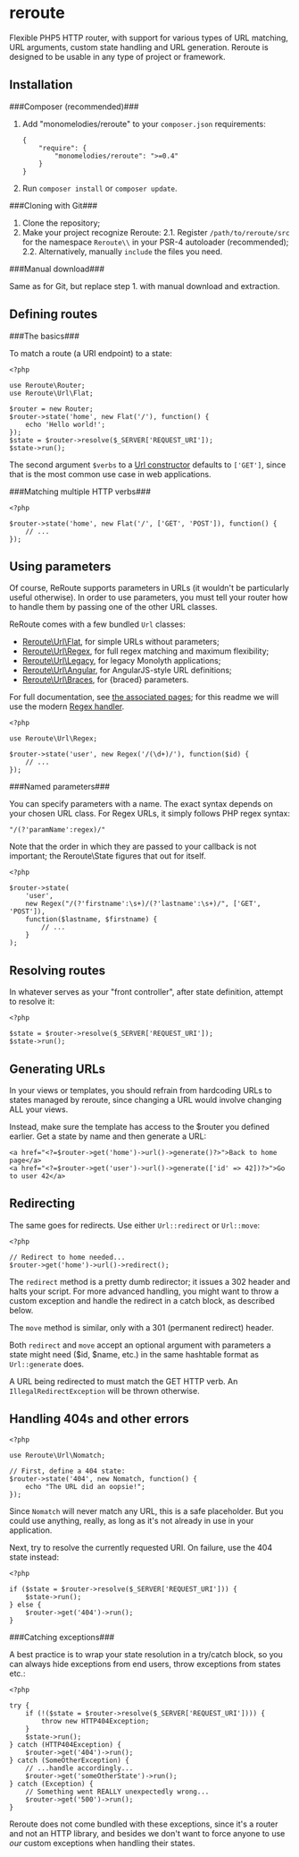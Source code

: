 # reroute
Flexible PHP5 HTTP router, with support for various types of URL matching,
URL arguments, custom state handling and URL generation. Reroute is designed
to be usable in any type of project or framework.

Installation
------------

###Composer (recommended)###

1. Add "monomelodies/reroute" to your `composer.json` requirements:
    ```
    {
        "require": {
            "monomelodies/reroute": ">=0.4"
        }
    }
    ```
2. Run `composer install` or `composer update`.

###Cloning with Git###

1. Clone the repository;
2. Make your project recognize Reroute:
    2.1. Register `/path/to/reroute/src` for the namespace `Reroute\\` in your
        PSR-4 autoloader (recommended);
    2.2. Alternatively, manually `include` the files you need.

###Manual download###

Same as for Git, but replace step 1. with manual download and extraction.

Defining routes
---------------

###The basics###

To match a route (a URI endpoint) to a state:

    <?php

    use Reroute\Router;
    use Reroute\Url\Flat;

    $router = new Router;
    $router->state('home', new Flat('/'), function() {
        echo 'Hello world!';
    });
    $state = $router->resolve($_SERVER['REQUEST_URI']);
    $state->run();

The second argument `$verbs` to a [Url constructor](url) defaults to
`['GET']`, since that is the most common use case in web applications.

###Matching multiple HTTP verbs###

    <?php

    $router->state('home', new Flat('/', ['GET', 'POST']), function() {
        // ...
    });

Using parameters
----------------

Of course, ReRoute supports parameters in URLs (it wouldn't be particularly
useful otherwise). In order to use parameters, you must tell your router how
to handle them by passing one of the other URL classes.

ReRoute comes with a few bundled `Url` classes:

- [Reroute\Url\Flat](url#flat), for simple URLs without parameters;
- [Reroute\Url\Regex](url#regex), for full regex matching and maximum flexibility;
- [Reroute\Url\Legacy](url#legacy), for legacy Monolyth applications;
- [Reroute\Url\Angular](url#angular), for AngularJS-style URL definitions;
- [Reroute\Url\Braces](url#braces), for {braced} parameters.

For full documentation, see [the associated pages](url); for this
readme we will use the modern [Regex handler](url#regex).

    <?php

    use Reroute\Url\Regex;

    $router->state('user', new Regex('/(\d+)/'), function($id) {
        // ...
    });

###Named parameters###

You can specify parameters with a name. The exact syntax depends on your chosen
URL class. For Regex URLs, it simply follows PHP regex syntax:

    "/(?'paramName':regex)/"

Note that the order in which they are passed to your callback is not important;
the Reroute\State figures that out for itself.

    <?php

    $router->state(
        'user',
        new Regex("/(?'firstname':\s+)/(?'lastname':\s+)/", ['GET', 'POST']),
        function($lastname, $firstname) {
            // ...
        }
    );

Resolving routes
----------------

In whatever serves as your "front controller", after state definition, attempt
to resolve it:

    <?php

    $state = $router->resolve($_SERVER['REQUEST_URI']);
    $state->run();

Generating URLs
---------------

In your views or templates, you should refrain from hardcoding URLs to states
managed by reroute, since changing a URL would involve changing ALL your views.

Instead, make sure the template has access to the $router you defined earlier.
Get a state by name and then generate a URL:

    <a href="<?=$router->get('home')->url()->generate()?>">Back to home page</a>
    <a href="<?=$router->get('user')->url()->generate(['id' => 42])?>">Go to user 42</a>

Redirecting
-----------

The same goes for redirects. Use either `Url::redirect` or `Url::move`:

    <?php

    // Redirect to home needed...
    $router->get('home')->url()->redirect();

The `redirect` method is a pretty dumb redirector; it issues a 302 header and
halts your script. For more advanced handling, you might want to throw a custom
exception and handle the redirect in a catch block, as described below.

The `move` method is similar, only with a 301 (permanent redirect) header.

Both `redirect` and `move` accept an optional argument with parameters a state
might need ($id, $name, etc.) in the same hashtable format as `Url::generate`
does.

A URL being redirected to must match the GET HTTP verb. An
`IllegalRedirectException` will be thrown otherwise.

Handling 404s and other errors
------------------------------

    <?php

    use Reroute\Url\Nomatch;

    // First, define a 404 state:
    $router->state('404', new Nomatch, function() {
        echo "The URL did an oopsie!";
    });

Since `Nomatch` will never match any URL, this is a safe placeholder. But you
could use anything, really, as long as it's not already in use in your
application.

Next, try to resolve the currently requested URI. On failure, use the 404 state
instead:

    <?php

    if ($state = $router->resolve($_SERVER['REQUEST_URI'])) {
        $state->run();
    } else {
        $router->get('404')->run();
    }

###Catching exceptions###

A best practice is to wrap your state resolution in a try/catch block, so you
can always hide exceptions from end users, throw exceptions from states etc.:

    <?php
    
    try {
        if (!($state = $router->resolve($_SERVER['REQUEST_URI']))) {
            throw new HTTP404Exception;
        }
        $state->run();
    } catch (HTTP404Exception) {
        $router->get('404')->run();
    } catch (SomeOtherException) {
        // ...handle accordingly...
        $router->get('someOtherState')->run();
    } catch (Exception) {
        // Something went REALLY unexpectedly wrong...
        $router->get('500')->run();
    }

Reroute does not come bundled with these exceptions, since it's a router and
not an HTTP library, and besides we don't want to force anyone to use _our_
custom exceptions when handling their states.
